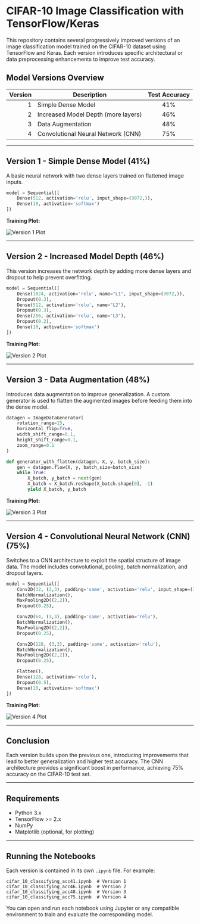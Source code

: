 # CIFAR-10 Image Classification with TensorFlow/Keras

This repository contains several progressively improved versions of an image classification model trained on the CIFAR-10 dataset using TensorFlow and Keras. Each version introduces specific architectural or data preprocessing enhancements to improve test accuracy.

## Model Versions Overview

| Version | Description                            | Test Accuracy |
|--------:|----------------------------------------|:-------------:|
|   1     | Simple Dense Model                     |     41%       |
|   2     | Increased Model Depth (more layers)    |     46%       |
|   3     | Data Augmentation                      |     48%       |
|   4     | Convolutional Neural Network (CNN)     |     75%       |

---

## Version 1 - Simple Dense Model (41%)

A basic neural network with two dense layers trained on flattened image inputs.

```python
model = Sequential([
    Dense(512, activation='relu', input_shape=(3072,)),
    Dense(10, activation='softmax')
])
```

**Training Plot:**

![Version 1 Plot](https://imgur.com/XDQwwhQ)

---

## Version 2 - Increased Model Depth (46%)

This version increases the network depth by adding more dense layers and dropout to help prevent overfitting.

```python
model = Sequential([
    Dense(1024, activation='relu', name="L1", input_shape=(3072,)),
    Dropout(0.3),
    Dense(512, activation='relu', name="L2"),
    Dropout(0.3),
    Dense(256, activation='relu', name="L3"),
    Dropout(0.2),
    Dense(10, activation='softmax')
])
```

**Training Plot:**

![Version 2 Plot](https://imgur.com/xMvszG4)

---

## Version 3 - Data Augmentation (48%)

Introduces data augmentation to improve generalization. A custom generator is used to flatten the augmented images before feeding them into the dense model.

```python
datagen = ImageDataGenerator(
    rotation_range=15,
    horizontal_flip=True,
    width_shift_range=0.1,
    height_shift_range=0.1,
    zoom_range=0.1
)

def generator_with_flatten(datagen, X, y, batch_size):
    gen = datagen.flow(X, y, batch_size=batch_size)
    while True:
        X_batch, y_batch = next(gen)
        X_batch = X_batch.reshape(X_batch.shape[0], -1)
        yield X_batch, y_batch
```

**Training Plot:**

![Version 3 Plot](https://imgur.com/QqEQxJS)

---

## Version 4 - Convolutional Neural Network (CNN) (75%)

Switches to a CNN architecture to exploit the spatial structure of image data. The model includes convolutional, pooling, batch normalization, and dropout layers.

```python
model = Sequential([
    Conv2D(32, (3,3), padding='same', activation='relu', input_shape=(32,32,3)),
    BatchNormalization(),
    MaxPooling2D((2,2)),
    Dropout(0.25),

    Conv2D(64, (3,3), padding='same', activation='relu'),
    BatchNormalization(),
    MaxPooling2D((2,2)),
    Dropout(0.25),

    Conv2D(128, (3,3), padding='same', activation='relu'),
    BatchNormalization(),
    MaxPooling2D((2,2)),
    Dropout(0.25),

    Flatten(),
    Dense(128, activation='relu'),
    Dropout(0.5),
    Dense(10, activation='softmax')
])
```

**Training Plot:**

![Version 4 Plot](https://imgur.com/EKgZUwo)

---

## Conclusion

Each version builds upon the previous one, introducing improvements that lead to better generalization and higher test accuracy. The CNN architecture provides a significant boost in performance, achieving 75% accuracy on the CIFAR-10 test set.

---

## Requirements

- Python 3.x  
- TensorFlow >= 2.x  
- NumPy  
- Matplotlib (optional, for plotting)

---

## Running the Notebooks

Each version is contained in its own `.ipynb` file. For example:

```
cifar_10_classifying_acc41.ipynb  # Version 1
cifar_10_classifying_acc46.ipynb  # Version 2
cifar_10_classifying_acc48.ipynb  # Version 3
cifar_10_classifying_acc75.ipynb  # Version 4
```

You can open and run each notebook using Jupyter or any compatible environment to train and evaluate the corresponding model.
